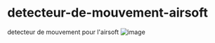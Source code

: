 # detecteur-de-mouvement-airsoft
detecteur de mouvement pour l'airsoft
![image](https://github.com/dborian/detecteur-de-mouvement-airsoft/assets/116375983/4ffa4188-7d1c-4ef7-8550-156b1467a143)
